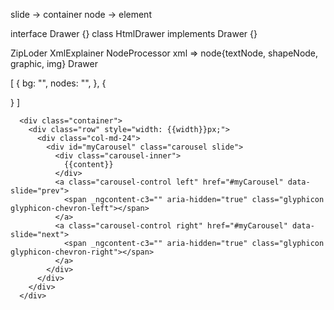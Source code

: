 
slide -> container
node -> element


interface Drawer {}
class HtmlDrawer implements Drawer {}


ZipLoder
XmlExplainer
NodeProcessor xml => node{textNode, shapeNode, graphic, img}
Drawer



[
  {
    bg: "",
    nodes: "",
  },
  {

  }
]

```
  <div class="container">
    <div class="row" style="width: {{width}}px;">
      <div class="col-md-24">
        <div id="myCarousel" class="carousel slide">
          <div class="carousel-inner">
            {{content}}
          </div>
          <a class="carousel-control left" href="#myCarousel" data-slide="prev"> 
            <span _ngcontent-c3="" aria-hidden="true" class="glyphicon glyphicon-chevron-left"></span>
          </a>
          <a class="carousel-control right" href="#myCarousel" data-slide="next">
            <span _ngcontent-c3="" aria-hidden="true" class="glyphicon glyphicon-chevron-right"></span>
          </a>
        </div>
      </div>
    </div>
  </div>
```